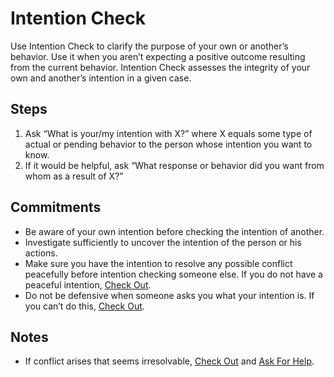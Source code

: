 # Intention Check
Use Intention Check to clarify the purpose of your own or another’s behavior. Use it when you aren’t expecting a positive outcome resulting from the current behavior. Intention Check assesses the integrity of your own and another’s intention in a given case.

## Steps
1. Ask “What is your/my intention with X?” where X equals some type of actual or pending behavior to the person whose intention you want to know.
2. If it would be helpful, ask “What response or behavior did you want from whom as a result of X?”

## Commitments
* Be aware of your own intention before checking the intention of another.
* Investigate sufficiently to uncover the intention of the person or his actions.
* Make sure you have the intention to resolve any possible conflict peacefully before intention checking someone else. If you do not have a peaceful intention, [Check Out](checkout.md).
* Do not be defensive when someone asks you what your intention is. If you can’t do this, [Check Out](checkout.md).

## Notes
* If conflict arises that seems irresolvable, [Check Out](checkout.md) and [Ask For Help](askforhelp.md).